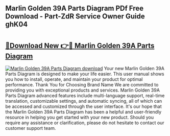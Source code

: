 ## Marlin Golden 39A Parts Diagram PDf Free Download - Part-ZdR Service Owner Guide ghK04

# <h2><a href="http://dfna5rk.blite.top/?on=Marlin+Golden+39A+Parts+Diagram">🔗Download New 👉🔴 Marlin Golden 39A Parts Diagram</a></h2>

[![Marlin Golden 39A Parts Diagram download](https://i.imgur.com/lujVjoI.png)](http://dfna5rk.blite.top/?on=Marlin+Golden+39A+Parts+Diagram)
Your new Marlin Golden 39A Parts Diagram is designed to make your life easier. This user manual shows you how to install, operate, and maintain your product for optimal performance. Thank You for Choosing Brand Name We are committed to providing you with exceptional products and services. Marlin Golden 39A Parts Diagram advanced features include multi-language support, real-time translation, customizable settings, and automatic syncing, all of which can be accessed and customized through the user interface. It's our hope that the Marlin Golden 39A Parts Diagram has been a helpful and user-friendly resource in helping you get started with your new product. Should you require any assistance or clarification, please do not hesitate to contact our customer support team.
